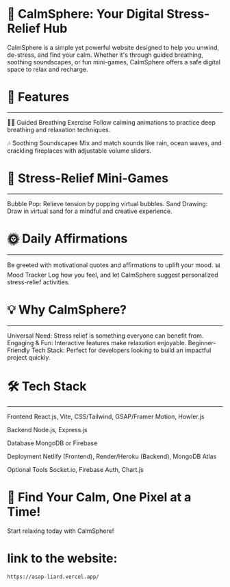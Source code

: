 # 🌿 CalmSphere: Your Digital Stress-Relief Hub
CalmSphere is a simple yet powerful website designed to help you unwind, de-stress, and find your calm. Whether it's through guided breathing, soothing soundscapes, or fun mini-games, CalmSphere offers a safe digital space to relax and recharge.

# 🚀 Features
---
🧘‍♂️ Guided Breathing Exercise
Follow calming animations to practice deep breathing and relaxation techniques.

🎶 Soothing Soundscapes
Mix and match sounds like rain, ocean waves, and crackling fireplaces with adjustable volume sliders.
# 🎈 Stress-Relief Mini-Games
---
Bubble Pop: Relieve tension by popping virtual bubbles.
Sand Drawing: Draw in virtual sand for a mindful and creative experience.
# 🌞 Daily Affirmations
--- 
Be greeted with motivational quotes and affirmations to uplift your mood.
📊 Mood Tracker
Log how you feel, and let CalmSphere suggest personalized stress-relief activities.
# 💡 Why CalmSphere?
---
Universal Need: Stress relief is something everyone can benefit from.
Engaging & Fun: Interactive features make relaxation enjoyable.
Beginner-Friendly Tech Stack: Perfect for developers looking to build an impactful project quickly.
# 🛠️ Tech Stack
---
Frontend React.js, Vite, CSS/Tailwind, GSAP/Framer Motion, Howler.js

Backend Node.js, Express.js

Database MongoDB or Firebase

Deployment Netlify (Frontend), Render/Heroku (Backend), MongoDB Atlas

Optional Tools Socket.io, Firebase Auth, Chart.js

# 🌌 Find Your Calm, One Pixel at a Time!
Start relaxing today with CalmSphere!
                                                                                       
# link to the website:
```
https://asap-liard.vercel.app/
```




                                                                                                                